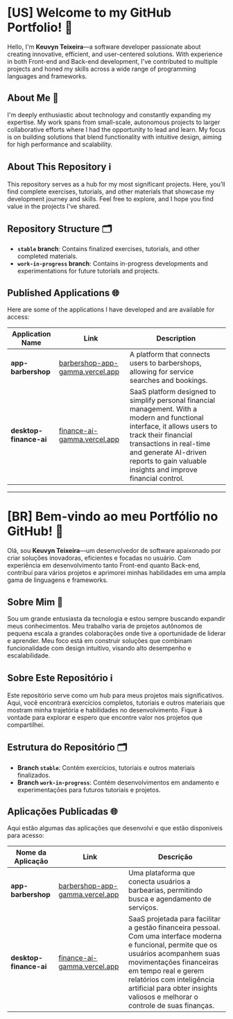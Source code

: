 # [US] Welcome to my GitHub Portfolio! 👋

Hello, I'm **Keuvyn Teixeira**—a software developer passionate about creating innovative, efficient, and user-centered solutions. With experience in both Front-end and Back-end development, I've contributed to multiple projects and honed my skills across a wide range of programming languages and frameworks.

## About Me 🚀

I'm deeply enthusiastic about technology and constantly expanding my expertise. My work spans from small-scale, autonomous projects to larger collaborative efforts where I had the opportunity to lead and learn. My focus is on building solutions that blend functionality with intuitive design, aiming for high performance and scalability.

## About This Repository ℹ️

This repository serves as a hub for my most significant projects. Here, you’ll find complete exercises, tutorials, and other materials that showcase my development journey and skills. Feel free to explore, and I hope you find value in the projects I've shared.

## Repository Structure 🗂️

- **`stable` branch**: Contains finalized exercises, tutorials, and other completed materials.
- **`work-in-progress` branch**: Contains in-progress developments and experimentations for future tutorials and projects.

## Published Applications 🌐

Here are some of the applications I have developed and are available for access:

| Application Name       | Link                                                                        | Description                                                                                                                                                                                                                                                          |
| ---------------------- | --------------------------------------------------------------------------- | -------------------------------------------------------------------------------------------------------------------------------------------------------------------------------------------------------------------------------------------------------------------- |
| **app-barbershop**     | [barbershop-app-gamma.vercel.app](https://barbershop-app-gamma.vercel.app/) | A platform that connects users to barbershops, allowing for service searches and bookings.                                                                                                                                                                           |
| **desktop-finance-ai** | [finance-ai-gamma.vercel.app](https://finance-ai-gamma-ebon.vercel.app/)    | SaaS platform designed to simplify personal financial management. With a modern and functional interface, it allows users to track their financial transactions in real-time and generate AI-driven reports to gain valuable insights and improve financial control. |

---

# [BR] Bem-vindo ao meu Portfólio no GitHub! 👋

Olá, sou **Keuvyn Teixeira**—um desenvolvedor de software apaixonado por criar soluções inovadoras, eficientes e focadas no usuário. Com experiência em desenvolvimento tanto Front-end quanto Back-end, contribuí para vários projetos e aprimorei minhas habilidades em uma ampla gama de linguagens e frameworks.

## Sobre Mim 🚀

Sou um grande entusiasta da tecnologia e estou sempre buscando expandir meus conhecimentos. Meu trabalho varia de projetos autônomos de pequena escala a grandes colaborações onde tive a oportunidade de liderar e aprender. Meu foco está em construir soluções que combinam funcionalidade com design intuitivo, visando alto desempenho e escalabilidade.

## Sobre Este Repositório ℹ️

Este repositório serve como um hub para meus projetos mais significativos. Aqui, você encontrará exercícios completos, tutoriais e outros materiais que mostram minha trajetória e habilidades no desenvolvimento. Fique à vontade para explorar e espero que encontre valor nos projetos que compartilhei.

## Estrutura do Repositório 🗂️

- **Branch `stable`**: Contém exercícios, tutoriais e outros materiais finalizados.
- **Branch `work-in-progress`**: Contém desenvolvimentos em andamento e experimentações para futuros tutoriais e projetos.

## Aplicações Publicadas 🌐

Aqui estão algumas das aplicações que desenvolvi e que estão disponíveis para acesso:

| Nome da Aplicação      | Link                                                                        | Descrição                                                                                                                                                                                                                                                                                             |
| ---------------------- | --------------------------------------------------------------------------- | ----------------------------------------------------------------------------------------------------------------------------------------------------------------------------------------------------------------------------------------------------------------------------------------------------- |
| **app-barbershop**     | [barbershop-app-gamma.vercel.app](https://barbershop-app-gamma.vercel.app/) | Uma plataforma que conecta usuários a barbearias, permitindo busca e agendamento de serviços.                                                                                                                                                                                                         |
| **desktop-finance-ai** | [finance-ai-gamma.vercel.app](https://finance-ai-gamma-ebon.vercel.app/)    | SaaS projetada para facilitar a gestão financeira pessoal. Com uma interface moderna e funcional, permite que os usuários acompanhem suas movimentações financeiras em tempo real e gerem relatórios com inteligência artificial para obter insights valiosos e melhorar o controle de suas finanças. |
